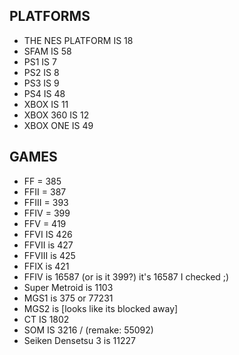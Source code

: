 ## PLATFORMS

- THE NES PLATFORM IS 18
- SFAM IS 58
- PS1 IS 7
- PS2 IS 8
- PS3 IS 9
- PS4 IS 48
- XBOX IS 11
- XBOX 360 IS 12
- XBOX ONE IS 49

## GAMES

- FF = 385
- FFII = 387
- FFIII = 393
- FFIV = 399
- FFV = 419
- FFVI IS 426
- FFVII is 427
- FFVIII is 425
- FFIX is 421
- FFIV is 16587 (or is it 399?) it's 16587 I checked ;)
- Super Metroid is 1103
- MGS1 is 375 or 77231
- MGS2 is [looks like its blocked away]
- CT IS 1802
- SOM IS 3216 / (remake: 55092)
- Seiken Densetsu 3 is 11227
